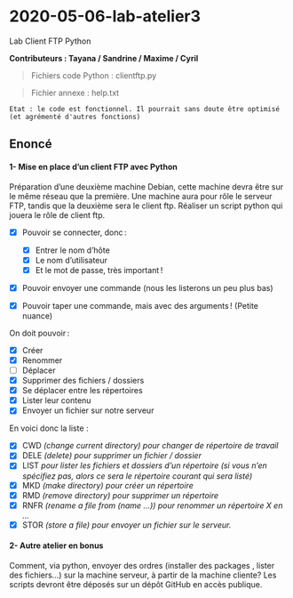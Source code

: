 # 2020-05-06-lab-atelier3
Lab Client FTP Python

**Contributeurs : Tayana / Sandrine / Maxime / Cyril**


> Fichiers code Python : clientftp.py

> Fichier annexe : help.txt


``Etat : le code est fonctionnel. Il pourrait sans doute être optimisé (et agrémenté d'autres fonctions)``

## Enoncé

#### 1- Mise en place d’un client FTP avec Python

Préparation d’une deuxième machine Debian, cette machine devra être sur le même réseau que la première. Une machine aura pour rôle le serveur FTP, tandis que la deuxième sera le client ftp. Réaliser un script python qui jouera le rôle de client ftp.

- [x] Pouvoir se connecter, donc :
  - [x] Entrer le nom d’hôte
  - [x] Le nom d’utilisateur
  - [x] Et le mot de passe, très important !

- [x] Pouvoir envoyer une commande (nous les listerons un peu plus bas)
- [x] Pouvoir taper une commande, mais avec des arguments ! (Petite nuance)


On doit pouvoir :
- [x] Créer
- [x] Renommer
- [ ] Déplacer
- [x] Supprimer des fichiers / dossiers
- [x] Se déplacer entre les répertoires
- [x] Lister leur contenu
- [x] Envoyer un fichier sur notre serveur

En voici donc la liste :
- [x] CWD *(change current directory) pour changer de répertoire de travail*
- [x] DELE *(delete) pour supprimer un fichier / dossier*
- [x] LIST *pour lister les fichiers et dossiers d’un répertoire (si vous n’en spécifiez pas, alors ce sera le répertoire courant qui sera listé)*
- [x] MKD *(make directory) pour créer un répertoire*
- [x] RMD *(remove directory) pour supprimer un répertoire*
- [x] RNFR *(rename a file from (name …)) pour renommer un répertoire X en …*
- [x] STOR *(store a file) pour envoyer un fichier sur le serveur.*

#### 2- Autre atelier en bonus

Comment, via python, envoyer des ordres (installer des packages , lister des fichiers…) sur la machine serveur, à partir de la machine cliente? Les scripts devront être déposés sur un dépôt GitHub en accès publique.
